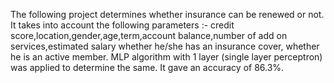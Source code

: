 
The following project determines whether insurance can be renewed or not.
It takes into account the following parameters :- credit score,location,gender,age,term,account balance,number of add on services,estimated salary whether he/she has an insurance cover, whether he is an active member.
MLP algorithm  with 1 layer (single layer perceptron) was applied to determine the same.
It gave an accuracy of 86.3%.